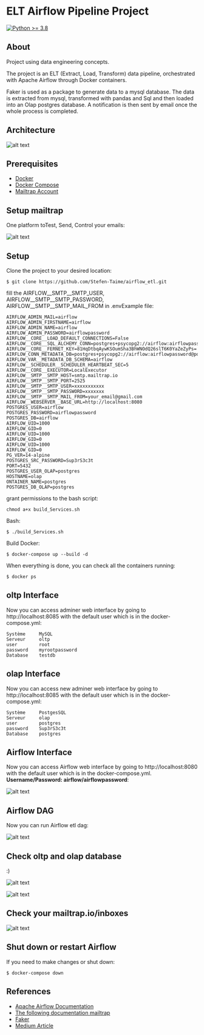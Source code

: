 # ELT Airflow Pipeline Project

[![Python >= 3.8](https://img.shields.io/badge/python-3.8-blue.svg)](https://www.python.org/downloads/release/python-380/)

## About

Project using data engineering concepts.

The project is an ELT (Extract, Load, Transform) data pipeline, orchestrated with Apache Airflow through Docker containers.

Faker is used as a package to generate data to a mysql database. The data is extracted from mysql, transformed with pandas and Sql and then loaded into an Olap postgres database. A notification is then sent by email once the whole process is completed.


## Architecture 

![alt text](/images/airflow.png)


## Prerequisites

- [Docker](https://docs.docker.com/get-docker/)
- [Docker Compose](https://docs.docker.com/compose/)
- [Mailtrap Account](https://mailtrap.io/)

## Setup mailtrap
One platform toTest, Send, Control your emails:

![alt text](/images/mailtrap.png)


## Setup

Clone the project to your desired location:

    $ git clone https://github.com/Stefen-Taime/airflow_etl.git

fill the AIRFLOW__SMTP__SMTP_USER, AIRFLOW__SMTP__SMTP_PASSWORD, AIRFLOW__SMTP__SMTP_MAIL_FROM in .envExample file:

    AIRFLOW_ADMIN_MAIL=airflow
    AIRFLOW_ADMIN_FIRSTNAME=airflow
    AIRFLOW_ADMIN_NAME=airflow
    AIRFLOW_ADMIN_PASSWORD=airflowpassword
    AIRFLOW__CORE__LOAD_DEFAULT_CONNECTIONS=False
    AIRFLOW__CORE__SQL_ALCHEMY_CONN=postgres+psycopg2://airflow:airflowpassword@postgres:5432/airflow
    AIRFLOW__CORE__FERNET_KEY=81HqDtbqAywKSOumSha3BhWNOdQ26slT6K0YaZeZyPs=
    AIRFLOW_CONN_METADATA_DB=postgres+psycopg2://airflow:airflowpassword@postgres:5432/airflow
    AIRFLOW_VAR__METADATA_DB_SCHEMA=airflow
    AIRFLOW__SCHEDULER__SCHEDULER_HEARTBEAT_SEC=5
    AIRFLOW__CORE__EXECUTOR=LocalExecutor
    AIRFLOW__SMTP__SMTP_HOST=smtp.mailtrap.io
    AIRFLOW__SMTP__SMTP_PORT=2525
    AIRFLOW__SMTP__SMTP_USER=xxxxxxxxxxx
    AIRFLOW__SMTP__SMTP_PASSWORD=xxxxxxx
    AIRFLOW__SMTP__SMTP_MAIL_FROM=your_email@gmail.com
    AIRFLOW__WEBSERVER__BASE_URL=http://localhost:8080
    POSTGRES_USER=airflow
    POSTGRES_PASSWORD=airflowpassword
    POSTGRES_DB=airflow
    AIRFLOW_UID=1000
    AIRFLOW_GID=0
    AIRFLOW_UID=1000
    AIRFLOW_GID=0
    AIRFLOW_UID=1000
    AIRFLOW_GID=0
    PG_VER=14-alpine
    POSTGRES_SRC_PASSWORD=Sup3rS3c3t
    PORT=5432
    POSTGRES_USER_OLAP=postgres
    HOSTNAME=olap
    ONTAINER_NAME=postgres
    POSTGRES_DB_OLAP=postgres

grant permissions to the bash script:

    chmod a+x build_Services.sh

Bash:

    $ ./build_Services.sh  

Build Docker:

    $ docker-compose up --build -d


When everything is done, you can check all the containers running:

    $ docker ps


## oltp Interface

Now you can access adminer web interface by going to http://localhost:8085 with the default user which is in the docker-compose.yml:
    
    Système     MySQL
    Serveur     oltp
    user        root
    password    myrootpassword     
    Database    testdb


## olap Interface

Now you can access new adminer web interface by going to http://localhost:8085 with the default user which is in the docker-compose.yml:

    Système     PostgesSQL
    Serveur     olap
    user        postgres
    password    Sup3rS3c3t     
    Database    postgres 

## Airflow Interface

Now you can access Airflow web interface  by going to http://localhost:8080 with the default user which is in the docker-compose.yml. **Username/Password: airflow/airflowpassword**:

![alt text](/images/airflow_login.png) 

## Airflow DAG

Now you can run Airflow etl dag:

![alt text](/images/dag.png)    


## Check oltp and olap database

:)

![alt text](/images/oltp.png) 

![alt text](/images/olap.png)

## Check your mailtrap.io/inboxes

![alt text](/images/mail.png) 


## Shut down or restart Airflow

If you need to make changes or shut down:

    $ docker-compose down

## References 

- [Apache Airflow Documentation](https://airflow.apache.org/docs/apache-airflow/stable/start/docker.html)
- [The following documentation mailtrap](https://api-docs.mailtrap.io/)
- [Faker](https://faker.readthedocs.io/en/master/)
- [Medium Article](https://medium.com/data-arena/building-a-spark-and-airflow-development-environment-with-docker-f0b9b625edd8)